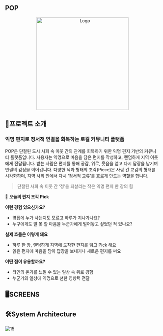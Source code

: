 ## POP

<p align="center">
  <img src="https://github.com/user-attachments/assets/832ceb22-6ff1-49e4-bce0-be0ef3ced2d9" alt="Logo" width="300"/>
</p>


## 🔎프로젝트 소개

### 익명 편지로 정서적 연결을 회복하는 로컬 커뮤니티 플랫폼

POP은 단절된 도시 사회 속 이웃 간의 관계를 회복하기 위한 익명 편지 기반의 커뮤니티 플랫폼입니다. 사용자는 익명으로 마음을 담은 편지를 작성하고, 랜덤하게 지역 이웃에게 전달됩니다. 받는 사람은 편지를 통해 공감, 위로, 웃음을 얻고 다시 답장을 남기며 연결의 감정을 이어갑니다. 다양한 색과 형태의 조각(Piece)은 사람 간 교감의 형태를 시각화하며, 지역 사회 안에서 다시 ‘정서적 교류’를 흐르게 만드는 역할을 합니다.

> 단절된 사회 속 이웃 간 ‘정’을 되살리는 작은 익명 편지 한 장의 힘

💌 <b>오늘의 편지 조각 Pick</b>

<b>이런 경험 있으신가요?</b>

- 옆집에 누가 사는지도 모르고 하루가 지나가나요?
- 누구에게도 말 못 할 마음을 누군가에게 털어놓고 싶었던 적 있나요?

<b>실제 흐름은 이렇게 돼요</b>

- 하루 한 장, 랜덤하게 지역에 도착한 편지를 읽고 Pick 해요
- 읽은 편지에 마음을 담아 답장을 보내거나 새로운 편지를 써요

<b>어떤 점이 유용할까요?</b>

- 타인의 온기를 느낄 수 있는 일상 속 위로 경험
- 누군가의 일상에 익명으로 선한 영향력 전달

## 🖥SCREENS

## 🛠System Architecture
![15](https://github.com/user-attachments/assets/ee32f063-33fb-4a79-b842-90335f81bd43)
